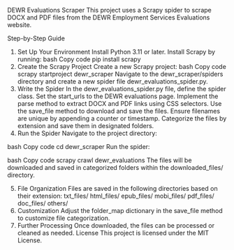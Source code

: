 DEWR Evaluations Scraper
This project uses a Scrapy spider to scrape DOCX and PDF files from the DEWR Employment Services Evaluations website.

Step-by-Step Guide
1. Set Up Your Environment
Install Python 3.11 or later.
Install Scrapy by running:
bash
Copy code
pip install scrapy
2. Create the Scrapy Project
Create a new Scrapy project:
bash
Copy code
scrapy startproject dewr_scraper
Navigate to the dewr_scraper/spiders directory and create a new spider file dewr_evaluations_spider.py.
3. Write the Spider
In the dewr_evaluations_spider.py file, define the spider class. Set the start_urls to the DEWR evaluations page.
Implement the parse method to extract DOCX and PDF links using CSS selectors.
Use the save_file method to download and save the files. Ensure filenames are unique by appending a counter or timestamp.
Categorize the files by extension and save them in designated folders.
4. Run the Spider
Navigate to the project directory:

bash
Copy code
cd dewr_scraper
Run the spider:

bash
Copy code
scrapy crawl dewr_evaluations
The files will be downloaded and saved in categorized folders within the downloaded_files/ directory.

5. File Organization
Files are saved in the following directories based on their extension:
txt_files/
html_files/
epub_files/
mobi_files/
pdf_files/
doc_files/
others/
6. Customization
Adjust the folder_map dictionary in the save_file method to customize file categorization.
7. Further Processing
Once downloaded, the files can be processed or cleaned as needed.
License
This project is licensed under the MIT License.
